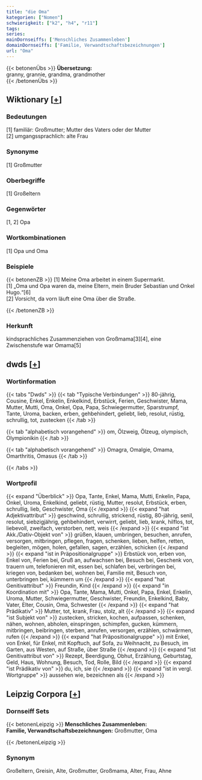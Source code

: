 ```yaml
---
title: "die Oma"
kategorien: ["Nomen"]
schwierigkeit: ["k2", "h4", "r11"]
tags:
series:
mainDornseiffs: ['Menschliches Zusammenleben']
domainDornseiffs: ['Familie, Verwandtschaftsbezeichnungen']
url: "Oma"
---
```


{{< betonenÜbs >}}
**Übersetzung:**  
granny, grannie, grandma, grandmother  
{{< /betonenÜbs >}}

## Wiktionary [[+](https://de.wiktionary.org/wiki/Oma)]

### Bedeutungen
[1] familiär: Großmutter; Mutter des Vaters oder der Mutter  
[2] umgangssprachlich: alte Frau  

### Synonyme
[1] Großmutter  

### Oberbegriffe
[1] Großeltern  

### Gegenwörter
[1, 2] Opa  

### Wortkombinationen
[1] Opa und Oma  

### Beispiele
{{< betonenZB >}}
[1] Meine Oma arbeitet in einem Supermarkt.  
[1] „Oma und Opa waren da, meine Eltern, mein Bruder Sebastian und Onkel Hugo.“[6]  
[2] Vorsicht, da vorn läuft eine Oma über die Straße.  

{{< /betonenZB >}}
### Herkunft
kindsprachliches Zusammenziehen von Großmama[3][4], eine Zwischenstufe war Omama[5]  



## dwds [[+](https://www.dwds.de/wb/Oma)]

### Wortinformation
{{< tabs "Dwds" >}}
{{< tab "Typische Verbindungen" >}}
80-jährig, Cousine, Enkel, Enkelin, Enkelkind, Erbstück, Ferien, Geschwister, Mama, Mutter, Mutti, Oma, Onkel, Opa, Papa, Schwiegermutter, Sparstrumpf, Tante, Uroma, backen, erben, gehbehindert, geliebt, lieb, resolut, rüstig, schrullig, tot, zustecken
{{< /tab >}}

{{< tab "alphabetisch vorangehend" >}}
om, Ölzweig, Ölzeug, olympisch, Olympionikin
{{< /tab >}}

{{< tab "alphabetisch vorangehend" >}}
Omagra, Omalgie, Omama, Omarthritis, Omasus
{{< /tab >}}

{{< /tabs >}}

### Wortprofil
{{< expand "Überblick" >}} Opa, Tante, Enkel, Mama, Mutti, Enkelin, Papa, Onkel, Uroma, Enkelkind, geliebt, rüstig, Mutter, resolut, Erbstück, erben, schrullig, lieb, Geschwister, Oma {{< /expand >}}
{{< expand "hat Adjektivattribut" >}} geschwind, schrullig, strickend, rüstig, 80-jährig, senil, resolut, siebzigjährig, gehbehindert, verwirrt, geliebt, lieb, krank, hilflos, tot, liebevoll, zweifach, verstorben, nett, weis {{< /expand >}}
{{< expand "ist Akk./Dativ-Objekt von" >}} grüßen, klauen, umbringen, besuchen, anrufen, versorgen, mitbringen, pflegen, fragen, schenken, lieben, helfen, retten, begleiten, mögen, holen, gefallen, sagen, erzählen, schicken {{< /expand >}}
{{< expand "ist in Präpositionalgruppe" >}} Erbstück von, erben von, Enkel von, Ferien bei, Gruß an, aufwachsen bei, Besuch bei, Geschenk von, trauern um, telefonieren mit, essen bei, schlafen bei, verbringen bei, kriegen von, bedanken bei, wohnen bei, Familie mit, Besuch von, unterbringen bei, kümmern um {{< /expand >}}
{{< expand "hat Genitivattribut" >}} Freundin, Kind {{< /expand >}}
{{< expand "in Koordination mit" >}} Opa, Tante, Mama, Mutti, Onkel, Papa, Enkel, Enkelin, Uroma, Mutter, Schwiegermutter, Geschwister, Freundin, Enkelkind, Baby, Vater, Elter, Cousin, Oma, Schwester {{< /expand >}}
{{< expand "hat Prädikativ" >}} Mutter, tot, krank, Frau, stolz, alt {{< /expand >}}
{{< expand "ist Subjekt von" >}} zustecken, stricken, kochen, aufpassen, schenken, nähen, wohnen, abholen, einspringen, schimpfen, gucken, kümmern, mitbringen, beibringen, sterben, anrufen, versorgen, erzählen, schwärmen, rufen {{< /expand >}}
{{< expand "hat Präpositionalgruppe" >}} mit Enkel, von Enkel, für Enkel, mit Kopftuch, auf Sofa, zu Weihnacht, zu Besuch, im Garten, aus Westen, auf Straße, über Straße {{< /expand >}}
{{< expand "ist Genitivattribut von" >}} Rezept, Beerdigung, Obhut, Erzählung, Geburtstag, Geld, Haus, Wohnung, Besuch, Tod, Rolle, Bild {{< /expand >}}
{{< expand "ist Prädikativ von" >}} du, ich, sie {{< /expand >}}
{{< expand "ist in vergl. Wortgruppe" >}} aussehen wie, bezeichnen als {{< /expand >}}

## Leipzig Corpora [[+](https://corpora.uni-leipzig.de/en/res?word=Oma&corpusId=deu_newscrawl-public_2018)]

### Dornseiff Sets
{{< betonenLeipzig >}}
**Menschliches Zusammenleben:**  
**Familie, Verwandtschaftsbezeichnungen:** Großmutter, Oma  

{{< /betonenLeipzig >}}

### Synonym
Großeltern, Greisin, Alte, Großmutter, Großmama, Alter, Frau, Ahne

